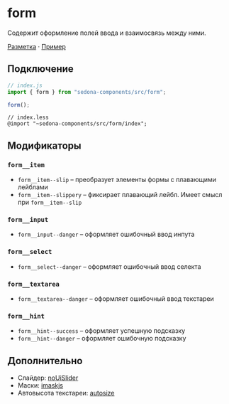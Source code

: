 # form

Содержит оформление полей ввода и взаимосвязь между ними.

[Разметка](https://github.com/getsedona/sedona-components/blob/master/src/form/examples.html) · [Пример](https://getsedona.github.io/sedona-components/form.html)

## Подключение

```js
// index.js
import { form } from "sedona-components/src/form";

form();
```

```less
// index.less
@import "~sedona-components/src/form/index";
```

## Модификаторы

### `form__item`

* `form__item--slip` – преобразует элементы формы с плавающими лейблами
* `form__item--slippery` – фиксирает плавающий лейбл. Имеет смысл при `form__item--slip`

### `form__input`

* `form__input--danger` – оформляет ошибочный ввод инпута

### `form__select`

* `form__select--danger` – оформляет ошибочный ввод селекта

### `form__textarea`

* `form__textarea--danger` – оформляет ошибочный ввод текстареи

### `form__hint`

* `form__hint--success` – оформляет успешную подсказку
* `form__hint--danger` – оформляет ошибочную подсказку

## Дополнительно

* Слайдер: [noUiSlider](https://github.com/leongersen/noUiSlider)
* Маски: [imaskjs](https://github.com/uNmAnNeR/imaskjs)
* Автовысота текстареи: [autosize](https://github.com/jackmoore/autosize)
